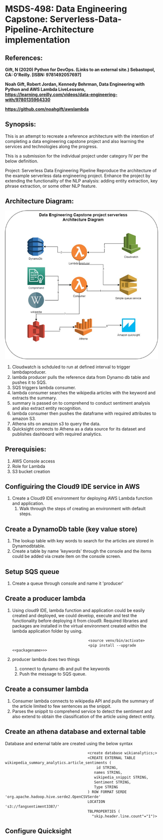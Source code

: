 # MSDS-498: Data Engineering Capstone: Serverless-Data-Pipeline-Architecture implementation

## References:
__Gift, N (2020) Python for DevOps. (Links to an external site.) Sebastopol, CA: O'Reilly. [ISBN: 9781492057697]__

__Noah Gift, Robert Jordan, Kennedy Behrman, Data Engineering with Python and AWS Lambda LiveLessons, https://learning.oreilly.com/videos/data-engineering-with/9780135964330__

__https://github.com/noahgift/awslambda__

## Synopsis:
This is an attempt to recreate a reference architecture with the intention of completing a data engineering capstone project and
also learning the services and technologies along the progress. 

This is a submission for the individual project under category IV per the below definition.

Project:  Serverless Data Engineering Pipeline
Reproduce the architecture of the example serverless data engineering project.
Enhance the project by extending the functionality of the NLP analysis:  adding entity extraction, key phrase extraction, or some other NLP feature.

## Architecture Diagram:

![Architecture_Diagram](https://github.com/shankarfierce/MSDS-498/blob/master/MSDS%20498_%20Data%20engineering%20project1.jpg)

1. Cloudwatch is schduled to run at defined interval to trigger lambdaproducer.
1. lambda producer pulls the reference data from Dynamo db table and pushes it to SQS.
1. SQS triggers lambda consumer.
1. lambda consumer searches the wikipedia articles with the keyword and extracts the summary.
1. summary is passed on to comprehend to conduct sentiment analysis and also extract entity recognition.
1. lambda consumer then pushes the dataframe with required attributes to amazon S3.
1. Athena sits on amazon s3 to query the data.
1. Quicksight connects to Athena as a data source for its dataset and publishes dashboard with required analytics.

## Prerequisies:
1. AWS Console access
2. Role for Lambda
3. S3 bucket creation

## Configuiring the Cloud9 IDE service in AWS
1. Create a Cloud9 IDE environment for deploying AWS Lambda function and application.
   1. Walk through the steps of creating an environment with default steps.

## Create a DynamoDb table (key value store)
1. The lookup table with key words to search for the articles are stored in Dynamodbtable.
1. Create a table by name 'keywords' through the console and the items could be added via create item on the console screen.

## Setup SQS queue
1. Create a queue through console and name it 'producer'

## Create a producer lambda
1. Using cloud9 IDE, lambda function and application could be easily created and deployed, we could develop, execute and test the functionality before deploying it from cloud9. Required libraries and packages are installed in the virtual environment created within the lambda application folder by using.

                                          <source venv/bin/activate>
                                          <pip install --upgrade <<packagename>>>
1. producer lambda does two things
   1. connect to dynamo db and pull the keywords 
   1. Push the message to SQS queue.

## Create a consumer lambda
1. Consumer lambda connects to wikipedia API and pulls the summary of the article limited to few sentences as the snippit. 
1. Parses the snippit to comprehend service to detect the sentiment and also extend to obtain the classification of the article using detect entity.

## Create an athena database and external table
Database and external table are created using the below syntax

                                          <create database wikianalytics;>
                                          <CREATE EXTERNAL TABLE wikiepedia_summary_analytics.article_sentiments (
                                              id STRING,
                                             names STRING,
                                             wikipedia_snippit STRING,
                                             Sentiment STRING,
                                             Type STRING
                                          ) ROW FORMAT SERDE 'org.apache.hadoop.hive.serde2.OpenCSVSerde'
                                          LOCATION 's3://fangsentiment3387/'
                                          TBLPROPERTIES (
                                            "skip.header.line.count"="1")>

## Configure Quicksight
